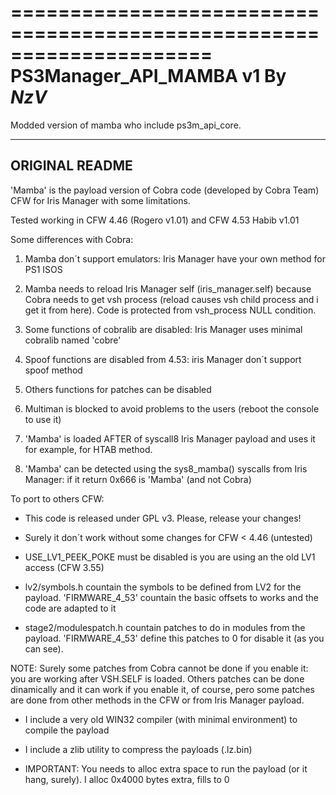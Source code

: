 =====================================================================
PS3Manager_API_MAMBA v1 By _NzV_
=====================================================================

Modded version of mamba who include ps3m_api_core.
	

----------------------------------------------------------------------
ORIGINAL README
----------------------------------------------------------------------
'Mamba' is the payload version of Cobra code (developed by Cobra Team) CFW for Iris Manager with some limitations.


Tested working in CFW 4.46 (Rogero v1.01) and CFW 4.53 Habib v1.01


Some differences with Cobra:



1) Mamba don´t support emulators: Iris Manager have your own method for PS1 ISOS



2) Mamba needs to reload Iris Manager self (iris_manager.self) 
because Cobra needs to get vsh process 
(reload causes vsh child process and i get it from here). 
Code is protected from vsh_process NULL condition.



3) Some functions of cobralib are disabled: Iris Manager uses minimal cobralib named 'cobre'



4) Spoof functions are disabled from 4.53: iris Manager don´t support spoof method



5) Others functions for patches can be disabled



6) Multiman is blocked to avoid problems to the users (reboot the console to use it)



7) 'Mamba' is loaded AFTER of syscall8 Iris Manager payload and uses it for example, for HTAB method.



8) 'Mamba' can be detected using the sys8_mamba() syscalls from Iris Manager: if it return 0x666 is 'Mamba' 
(and not Cobra)

To port to others CFW:

- This code is released under GPL v3. Please, release your changes!

- Surely it don´t work without some changes for CFW < 4.46 (untested)

- USE_LV1_PEEK_POKE must be disabled is you are using an the old LV1 access (CFW 3.55)

- lv2/symbols.h countain the symbols to be defined from LV2 for the payload. 'FIRMWARE_4_53' countain the basic offsets to works
and the code are adapted to it

- stage2/modulespatch.h countain patches to do in modules from the payload. 'FIRMWARE_4_53'  define this patches to 0 for disable it (as you can see).

NOTE: Surely some patches from Cobra cannot be done if you enable it: you are working after VSH.SELF is loaded.
Others patches can be done dinamically and it can work if you enable it, of course, pero some patches are done from other methods in the CFW
or from Iris Manager payload.

- I include a very old WIN32 compiler (with minimal environment) to compile the payload

- I include a zlib utility to compress the payloads (.lz.bin)

- IMPORTANT: You needs to alloc extra space to run the payload (or it hang, surely). I alloc 0x4000 bytes extra, fills to 0 
